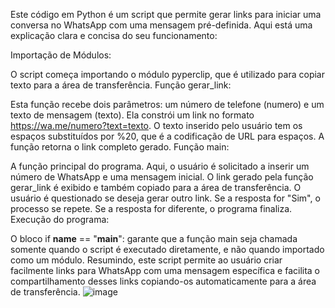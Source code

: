 Este código em Python é um script que permite gerar links para iniciar uma conversa no WhatsApp com uma mensagem pré-definida. Aqui está uma explicação clara e concisa do seu funcionamento:

Importação de Módulos:

O script começa importando o módulo pyperclip, que é utilizado para copiar texto para a área de transferência.
Função gerar_link:

Esta função recebe dois parâmetros: um número de telefone (numero) e um texto de mensagem (texto).
Ela constrói um link no formato https://wa.me/numero?text=texto.
O texto inserido pelo usuário tem os espaços substituídos por %20, que é a codificação de URL para espaços.
A função retorna o link completo gerado.
Função main:

A função principal do programa. Aqui, o usuário é solicitado a inserir um número de WhatsApp e uma mensagem inicial.
O link gerado pela função gerar_link é exibido e também copiado para a área de transferência.
O usuário é questionado se deseja gerar outro link. Se a resposta for "Sim", o processo se repete.
Se a resposta for diferente, o programa finaliza.
Execução do programa:

O bloco if __name__ == "__main__": garante que a função main seja chamada somente quando o script é executado diretamente, e não quando importado como um módulo.
Resumindo, este script permite ao usuário criar facilmente links para WhatsApp com uma mensagem específica e facilita o compartilhamento desses links copiando-os automaticamente para a área de transferência.
![image](https://github.com/user-attachments/assets/3aab5983-627f-4111-b44f-26f789566278)
